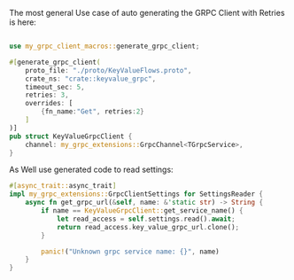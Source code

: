 The most general Use case of auto generating the GRPC Client with Retries is here:

```rust

use my_grpc_client_macros::generate_grpc_client;

#[generate_grpc_client(
    proto_file: "./proto/KeyValueFlows.proto",
    crate_ns: "crate::keyvalue_grpc",
    timeout_sec: 5,
    retries: 3,
    overrides: [
        {fn_name:"Get", retries:2}
    ]
)]
pub struct KeyValueGrpcClient {
    channel: my_grpc_extensions::GrpcChannel<TGrpcService>,
}


```

As Well use generated code to read settings:


```rust
#[async_trait::async_trait]
impl my_grpc_extensions::GrpcClientSettings for SettingsReader {
    async fn get_grpc_url(&self, name: &'static str) -> String {
        if name == KeyValueGrpcClient::get_service_name() {
            let read_access = self.settings.read().await;
            return read_access.key_value_grpc_url.clone();
        }

        panic!("Unknown grpc service name: {}", name)
    }
}


```